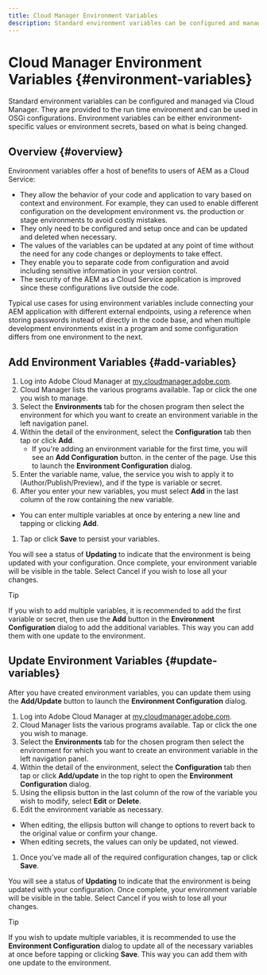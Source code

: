 ```yaml
---
title: Cloud Manager Environment Variables
description: Standard environment variables can be configured and managed via Cloud Manager and be provided to the run time environment, to be used in OSGi configuration.
---
```


# Cloud Manager Environment Variables {#environment-variables}

Standard environment variables can be configured and managed via Cloud Manager. They are provided to the run time environment and can be used in OSGi configurations. Environment variables can be either environment-specific values or environment secrets, based on what is being changed.

## Overview {#overview}

Environment variables offer a host of benefits to users of AEM as a Cloud Service:

* They allow the behavior of your code and application to vary based on context and environment. For example, they can used to enable different configuration on the development environment vs. the production or stage environments to avoid costly mistakes.
* They only need to be configured and setup once and can be updated and deleted  when necessary.
* The values of the variables can be updated at any point of time without the need for any code changes or deployments to take effect.
* They enable you to separate code from configuration and avoid including sensitive information in your version control.
* The security of the AEM as a Cloud Service application is improved since these configurations live outside the code.

Typical use cases for using environment variables include connecting your AEM application with different external endpoints, using a reference when storing passwords instead of directly in the code base, and when multiple development environments exist in a program and some configuration differs from one environment to the next.

## Add Environment Variables {#add-variables}

1. Log into Adobe Cloud Manager at [my.cloudmanager.adobe.com](https://my.cloudmanager.adobe.com/).
1. Cloud Manager lists the various programs available. Tap or click the one you wish to manage.
1. Select the **Environments** tab for the chosen program then select the environment for which you want to create an environment variable in the left navigation panel.
1. Within the detail of the environment, select the **Configuration** tab then tap or click **Add**. 
   * If you're adding an environment variable for the first time, you will see an **Add Configuration** button. in the center of the page. Use this to launch the **Environment Configuration** dialog.
1. Enter the variable name, value, the service you wish to apply it to (Author/Publish/Preview), and if the type is variable or secret.
1. After you enter your new variables, you must select **Add** in the last column of the row containing the new variable.
  * You can enter multiple variables at once by entering a new line and tapping or clicking **Add**.
1. Tap or click **Save** to persist your variables.

You will see a status of **Updating** to indicate that the environment is being updated with your configuration. Once complete, your environment variable will be visible in the table.
Select Cancel if you wish to lose all your changes.


>[!TIP]
>
>If you wish to add multiple variables, it is recommended to add the first variable or secret, then use the **Add** button in the **Environment Configuration** dialog to add the additional variables. This way you can add them with one update to the environment.

## Update Environment Variables {#update-variables}

After you have created environment variables, you can update them using the **Add/Update** button to launch the **Environment Configuration** dialog.

1. Log into Adobe Cloud Manager at [my.cloudmanager.adobe.com](https://my.cloudmanager.adobe.com/).
1. Cloud Manager lists the various programs available. Tap or click the one you wish to manage.
1. Select the **Environments** tab for the chosen program then select the environment for which you want to create an environment variable in the left navigation panel.
1. Within the detail of the environment, select the **Configuration** tab then tap or click **Add/update** in the top right to open the **Environment Configuration** dialog.
1. Using the ellipsis button in the last column of the row of the variable you wish to modify, select **Edit** or **Delete**. 
1. Edit the environment variable as necessary.
  * When editing, the ellipsis button will change to options to revert back to the original value or confirm your change.
  * When editing secrets, the values can only be updated, not viewed.
1. Once you've made all of the required configuration changes, tap or click **Save**.

You will see a status of **Updating** to indicate that the environment is being updated with your configuration. Once complete, your environment variable will be visible in the table.
Select Cancel if you wish to lose all your changes.

>[!TIP]
>
>If you wish to update multiple variables, it is recommended to use the **Environment Configuration** dialog to update all of the necessary variables at once before tapping or clicking **Save**. This way you can add them with one update to the environment.
